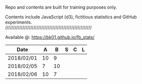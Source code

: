Repo and contents are built for training purposes only. 

Contents include JavaScript (d3), fictitious statistics and GitHub experiments.
<br>///////////////////////////////////////////////////////


Available @: https://bk01.github.io/fb_stats/

| Date | A | B | S | C | L |
| ------------- | ------------- | ------------- | ------------- | ------------- | ------------- |
| 2018/02/01 | 10  | 9  | | | |
| 2018/02/05 | 7  | 10 | | | |
| 2018/02/06 | 10  | 7 | | | |

